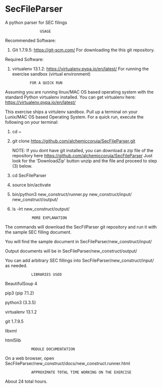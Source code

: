 # SecFileParser
A python parser for SEC filings

                    USAGE

Recommended Software:
1) Git 1.7.9.5: https://git-scm.com/
        For downloading the this git repository.

Required Software:
1) virtualenv 13.1.2: https://virtualenv.pypa.io/en/latest/
              For running the exercise sandbox (virtual environment)
                    
               FOR A QUICK RUN

Assuming you are running linux/MAC OS based operating system with
the standard Python virtualenv installed. You can get virtualenv here:
https://virtualenv.pypa.io/en/latest/

This exercise ships a virtulenv sandbox.  Pull up a terminal on
your Lunix/MAC OS based Operating System.
For a quick run, execute the following on your terminal:


1) cd ~

2) git clone https://github.com/alchemiccoruja/SecFileParser.git

   NOTE: If you dont have git installed, you can
   download a zip file of the repository
   here https://github.com/alchemiccoruja/SecFileParser
   Just look for  the 'DownloadZip' button
   unzip and the file and proceed to step (3) below.
   

3) cd SecFileParser

4) source bin/activate

5) bin/python3 new_construct/runner.py  new_construct/input/ new_construct/output/

6) ls -lrt new_construct/output/


                MORE EXPLANATION
The commands will download the SecFilParser git repository
and run it with the sample SEC filling document.

You will find the sample document in SecFileParser/new_construct/input/

Output documents will be in SecFileParser/new_construct/output/

You can add arbitrary SEC fillings into SecFileParser/new_construct/input/
as needed.


                LIBRARIES USED
BeautifulSoup 4

pip3 (pip 7.1.2)

python3 (3.3.5)

virtualenv 13.1.2

git 1.7.9.5

libxml

html5lib

                MODULE DOCUMENTATION
On a web browser, open SecFileParser/new_construct/docs/new_construct.runner.html


                APPROXIMATE TOTAL TIME WORKING ON THE EXERCISE
About 24 total hours.
